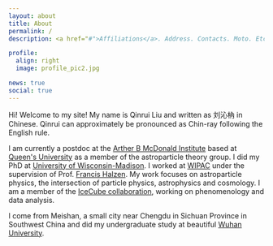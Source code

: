 ```yaml
---
layout: about
title: About
permalink: /
description: <a href="#">Affiliations</a>. Address. Contacts. Moto. Etc.

profile:
  align: right
  image: profile_pic2.jpg

news: true
social: true
---
```


Hi! Welcome to my site! My name is Qinrui Liu and written as 刘沁枘 in Chinese. Qinrui can approximately be pronounced as Chin-ray following the English rule. 

I am currently a postdoc at the [Arther B McDonald Institute](https://mcdonaldinstitute.ca) based at [Queen's University](https://www.queensu.ca/physics/home) as a member of the astroparticle theory group. I did my PhD at [University of Wisconsin-Madison](http://www.physics.wisc.edu). I worked at [WIPAC](https://wipac.wisc.edu) under the supervision of Prof. [Francis Halzen](https://wipac.wisc.edu/people/faculty/francis-halzen). My work focuses on astroparticle physics, the intersection of particle physics, astrophysics and cosmology. I am a member of the [IceCube collaboration](https://icecube.wisc.edu), working on phenomenology and data analysis.   

I come from Meishan, a small city near Chengdu in Sichuan Province in Southwest China and did my undergraduate study at beautiful [Wuhan University](https://en.whu.edu.cn).


<!-- You can put a picture in, too. The code is already in, just name your picture `prof_pic.jpg` and put it in the `img/` folder.-->

<!-- Put your address / P.O. box / other info right below your picture. You can also disable any these elements by editing `profile` property of the YAML header of your `_pages/about.md`. Edit `_bibliography/papers.bib` and Jekyll will render your [publications page](/al-folio/publications/) automatically.-->

<!-- Link to your social media connections, too. This theme is set up to use [Font Awesome icons](http://fortawesome.github.io/Font-Awesome/){:target="\_blank"} and [Academicons](https://jpswalsh.github.io/academicons/){:target="\_blank"}, like the ones below. Add your Facebook, Twitter, LinkedIn, Google Scholar, or just disable all of them.-->

